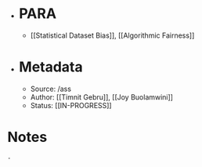 - # PARA
	- [[Statistical Dataset Bias]], [[Algorithmic Fairness]]
- # Metadata
	- Source: /ass
	- Author: [[Timnit Gebru]], [[Joy Buolamwini]]
	- Status: [[IN-PROGRESS]]
# Notes
	-